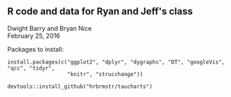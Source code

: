 ## R code and data for Ryan and Jeff's class

Dwight Barry and Bryan Nice  
February 25, 2016  

Packages to install:  
```
install.packages(c("ggplot2", "dplyr", "dygraphs", "DT", "googleVis", "qcc", "tidyr",
                   "knitr", "strucchange"))

devtools::install_github("hrbrmstr/taucharts")
```
